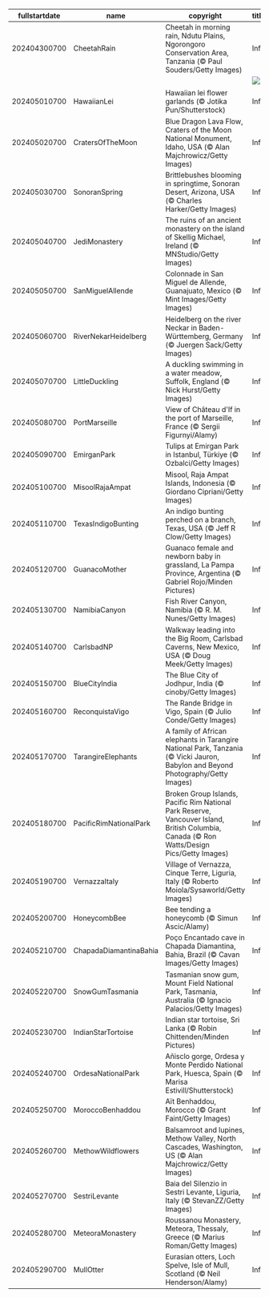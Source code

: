 |fullstartdate|name|copyright|title|image|
|--|--|--|--|--|
202404300700|CheetahRain|Cheetah in morning rain, Ndutu Plains, Ngorongoro Conservation Area, Tanzania (© Paul Souders/Getty Images)|Info|![](/en-AU/2024/05/202404300700CheetahRain.jpg)|
||||![](/en-AU/2024/05/.jpg)|
202405010700|HawaiianLei|Hawaiian lei flower garlands (© Jotika Pun/Shutterstock)|Info|![](/en-AU/2024/05/202405010700HawaiianLei.jpg)|
202405020700|CratersOfTheMoon|Blue Dragon Lava Flow, Craters of the Moon National Monument, Idaho, USA (© Alan Majchrowicz/Getty Images)|Info|![](/en-AU/2024/05/202405020700CratersOfTheMoon.jpg)|
202405030700|SonoranSpring|Brittlebushes blooming in springtime, Sonoran Desert, Arizona, USA (© Charles Harker/Getty Images)|Info|![](/en-AU/2024/05/202405030700SonoranSpring.jpg)|
202405040700|JediMonastery|The ruins of an ancient monastery on the island of Skellig Michael, Ireland (© MNStudio/Getty Images)|Info|![](/en-AU/2024/05/202405040700JediMonastery.jpg)|
202405050700|SanMiguelAllende|Colonnade in San Miguel de Allende, Guanajuato, Mexico (© Mint Images/Getty Images)|Info|![](/en-AU/2024/05/202405050700SanMiguelAllende.jpg)|
202405060700|RiverNekarHeidelberg|Heidelberg on the river Neckar in Baden-Württemberg, Germany (© Juergen Sack/Getty Images)|Info|![](/en-AU/2024/05/202405060700RiverNekarHeidelberg.jpg)|
202405070700|LittleDuckling|A duckling swimming in a water meadow, Suffolk, England (© Nick Hurst/Getty Images)|Info|![](/en-AU/2024/05/202405070700LittleDuckling.jpg)|
202405080700|PortMarseille|View of Château d'If in the port of Marseille, France (© Sergii Figurnyi/Alamy)|Info|![](/en-AU/2024/05/202405080700PortMarseille.jpg)|
202405090700|EmirganPark|Tulips at Emirgan Park in Istanbul, Türkiye (© Ozbalci/Getty Images)|Info|![](/en-AU/2024/05/202405090700EmirganPark.jpg)|
202405100700|MisoolRajaAmpat|Misool, Raja Ampat Islands, Indonesia (© Giordano Cipriani/Getty Images)|Info|![](/en-AU/2024/05/202405100700MisoolRajaAmpat.jpg)|
202405110700|TexasIndigoBunting|An indigo bunting perched on a branch, Texas, USA (© Jeff R Clow/Getty Images)|Info|![](/en-AU/2024/05/202405110700TexasIndigoBunting.jpg)|
202405120700|GuanacoMother|Guanaco female and newborn baby in grassland, La Pampa Province, Argentina (© Gabriel Rojo/Minden Pictures)|Info|![](/en-AU/2024/05/202405120700GuanacoMother.jpg)|
202405130700|NamibiaCanyon|Fish River Canyon, Namibia (© R. M. Nunes/Getty Images)|Info|![](/en-AU/2024/05/202405130700NamibiaCanyon.jpg)|
202405140700|CarlsbadNP|Walkway leading into the Big Room, Carlsbad Caverns, New Mexico, USA (© Doug Meek/Getty Images)|Info|![](/en-AU/2024/05/202405140700CarlsbadNP.jpg)|
202405150700|BlueCityIndia|The Blue City of Jodhpur, India (© cinoby/Getty Images)|Info|![](/en-AU/2024/05/202405150700BlueCityIndia.jpg)|
202405160700|ReconquistaVigo|The Rande Bridge in Vigo, Spain (© Julio Conde/Getty Images)|Info|![](/en-AU/2024/05/202405160700ReconquistaVigo.jpg)|
202405170700|TarangireElephants|A family of African elephants in Tarangire National Park, Tanzania (© Vicki Jauron, Babylon and Beyond Photography/Getty Images)|Info|![](/en-AU/2024/05/202405170700TarangireElephants.jpg)|
202405180700|PacificRimNationalPark|Broken Group Islands, Pacific Rim National Park Reserve, Vancouver Island, British Columbia, Canada (© Ron Watts/Design Pics/Getty Images)|Info|![](/en-AU/2024/05/202405180700PacificRimNationalPark.jpg)|
202405190700|VernazzaItaly|Village of Vernazza, Cinque Terre, Liguria, Italy (© Roberto Moiola/Sysaworld/Getty Images)|Info|![](/en-AU/2024/05/202405190700VernazzaItaly.jpg)|
202405200700|HoneycombBee|Bee tending a honeycomb (© Simun Ascic/Alamy)|Info|![](/en-AU/2024/05/202405200700HoneycombBee.jpg)|
202405210700|ChapadaDiamantinaBahia|Poço Encantado cave in Chapada Diamantina, Bahia, Brazil (© Cavan Images/Getty Images)|Info|![](/en-AU/2024/05/202405210700ChapadaDiamantinaBahia.jpg)|
202405220700|SnowGumTasmania|Tasmanian snow gum, Mount Field National Park, Tasmania, Australia (© Ignacio Palacios/Getty Images)|Info|![](/en-AU/2024/05/202405220700SnowGumTasmania.jpg)|
202405230700|IndianStarTortoise|Indian star tortoise, Sri Lanka (© Robin Chittenden/Minden Pictures)|Info|![](/en-AU/2024/05/202405230700IndianStarTortoise.jpg)|
202405240700|OrdesaNationalPark|Añisclo gorge, Ordesa y Monte Perdido National Park, Huesca, Spain (© Marisa Estivill/Shutterstock)|Info|![](/en-AU/2024/05/202405240700OrdesaNationalPark.jpg)|
202405250700|MoroccoBenhaddou|Aït Benhaddou, Morocco (© Grant Faint/Getty Images)|Info|![](/en-AU/2024/05/202405250700MoroccoBenhaddou.jpg)|
202405260700|MethowWildflowers|Balsamroot and lupines, Methow Valley, North Cascades, Washington, US (© Alan Majchrowicz/Getty Images)|Info|![](/en-AU/2024/05/202405260700MethowWildflowers.jpg)|
202405270700|SestriLevante|Baia del Silenzio in Sestri Levante, Liguria, Italy (© StevanZZ/Getty Images)|Info|![](/en-AU/2024/05/202405270700SestriLevante.jpg)|
202405280700|MeteoraMonastery|Roussanou Monastery, Meteora, Thessaly, Greece (© Marius Roman/Getty Images)|Info|![](/en-AU/2024/05/202405280700MeteoraMonastery.jpg)|
202405290700|MullOtter|Eurasian otters, Loch Spelve, Isle of Mull, Scotland (© Neil Henderson/Alamy)|Info|![](/en-AU/2024/05/202405290700MullOtter.jpg)|
